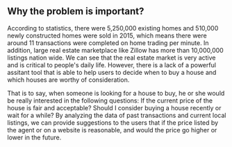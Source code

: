 ## Why the problem is important?
According to statistics, there were 5,250,000 existing homes and 510,000 newly constructed homes were sold in 2015, which means there were around 11 transactions were completed on home trading per minute. In addition, large real estate marketplace like Zillow has more than 10,000,000 listings nation wide. We can see that the real estate market is very active and is critical to people's daily life. However, there is a lack of a powerful assitant tool that is able to help users to decide when to buy a house and which houses are worthy of consideration.  

That is to say, when someone is looking for a house to buy, he or she would be really interested in the following questions: If the current price of the house is fair and acceptable? Should I consider buying a house recently or wait for a while? By analyzing the data of past transactions and current local listings, we can provide suggestions to the users that if the price listed by the agent or on a website is reasonable, and would the price go higher or lower in the future.